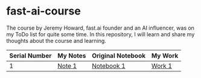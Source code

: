 # fast-ai-course
The course by Jeremy Howard, fast.ai founder and an AI influencer, was on my ToDo list for quite some time. In this repository, I will learn and share my thoughts about the course and learning. 


| Serial Number | My Notes                                | Original Notebook                        | My Work                                 |
|---------------|-----------------------------------------|------------------------------------------|-----------------------------------------|
| 1             | [Note 1](./notes/Lesson%201.md)     | [Notebook 1](https://www.kaggle.com/code/jhoward/is-it-a-bird-creating-a-model-from-your-own-data)    | [Work 1](https://example.com/work1)     |